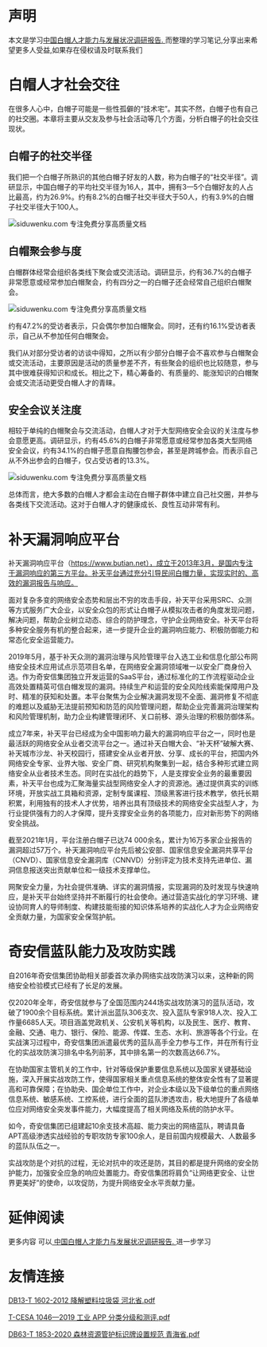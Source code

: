 # 声明 
本文是学习[中国白帽人才能力与发展状况调研报告. ](https://siduwenku.com/view/55039?f=new_2023)而整理的学习笔记,分享出来希望更多人受益,如果存在侵权请及时联系我们
# 白帽人才社会交往  
  
在很多人心中，白帽子可能是一些性孤僻的“技术宅”。其实不然，白帽子也有自己的社交圈。本章将主要从交友及参与社会活动等几个方面，分析白帽子的社会交往现状。  
  
## 白帽子的社交半径  
  
我们把一个白帽子所熟识的其他白帽子好友的人数，称为白帽子的“社交半径”。调研显示，中国白帽子的平均社交半径为16人，其中，拥有3—5个白帽好友的人占比最高，约为26.9%。约有8.2%的白帽子社交半径大于50人，约有3.9%的白帽子社交半径大于100人。  
  
![siduwenku.com 专注免费分享高质量文档](http://public.host.github5.com/media/49d63c6940f857b1a8c42ffc8420ada1.png)  
  
## 白帽聚会参与度  
  
白帽群体经常会组织各类线下聚会或交流活动。调研显示，约有36.7%的白帽子非常愿意或经常参加白帽聚会，约有四分之一的白帽子还会经常自己组织白帽聚会。  
  
![siduwenku.com 专注免费分享高质量文档](http://public.host.github5.com/media/490ddf3c6e581738267c998b358acb18.png)  
  
约有47.2%的受访者表示，只会偶尔参加白帽聚会。同时，还有约16.1%受访者表示，自己从不参加任何白帽聚会。  
  
我们从对部分受访者的访谈中得知，之所以有少部分白帽子会不喜欢参与白帽聚会或交流活动，主要原因是活动的质量参差不齐，有些聚会的组织也比较随意，参与其中很难获得知识和成长。相比之下，精心筹备的、有质量的、能涨知识的白帽聚会或交流活动更受白帽人才的青睐。  
  
## 安全会议关注度  
  
相较于单纯的白帽聚会与交流活动，白帽人才对于大型网络安全会议的关注度与参会意愿更高。调研显示，约有45.6%的白帽子非常愿意或经常参加各类大型网络安全会议，约有34.1%的白帽子愿意自掏腰包参会，甚至是跨城参会。而表示自己从不外出参会的白帽子，仅占受访者的13.3%。  
  
![siduwenku.com 专注免费分享高质量文档](http://public.host.github5.com/media/6edc3efb1c8a3f20e567fa5e120c0461.png)  
  
总体而言，绝大多数的白帽人才都会主动在白帽子群体中建立自己社交圈，并参与各类线下交流活动。这对于白帽人才的健康成长、良性互动非常有利。  
  
# 补天漏洞响应平台  
  
补天漏洞响应平台（https://www.butian.net），成立于2013年3月，是国内专注于漏洞响应的第三方平台。补天平台通过充分引导民间白帽力量，实现实时的、高效的漏洞报告与响应。  
  
面对复杂多变的网络安全态势和层出不穷的攻击手段，补天平台采用SRC、众测等方式服务广大企业，以安全众包的形式让白帽子从模拟攻击者的角度发现问题，解决问题，帮助企业树立动态、综合的防护理念，守护企业网络安全。补天平台将多种安全服务有机的整合起来，进一步提升企业的漏洞响应能力、积极防御能力和常态化安全运营能力。  
  
2019年5月，基于补天众测的漏洞治理与风险管理平台入选工业和信息化部公布网络安全技术应用试点示范项目名单，在网络安全漏洞领域唯一以安全厂商身份入选。作为奇安信集团独立开发运营的SaaS平台，通过标准化的工作流程驱动企业高效处置精英可信白帽发现的漏洞。持续生产和运营的安全风险线索能保障用户及时、精准的获知和处置。本平台聚焦为企业解决漏洞发现不全面、漏洞修复不彻底的难题以及威胁无法提前预知和防范的风险管理问题，帮助企业完善漏洞治理架构和风险管理机制，助力企业构建管理闭环、关口前移、源头治理的积极防御体系。  
  
成立7年来，补天平台已经成为全中国影响力最大的漏洞响应平台之一，同时也是最活跃的网络安全从业者交流平台之一。通过补天白帽大会、“补天杯”破解大赛、补天城市沙龙、补天校园行，搭建安全从业者开放、分享、成长的平台，把国内外网络安全专家、业界大咖、安全厂商、研究机构聚集到一起，结合多种形式建立网络安全从业者技术生态。同时在实战化的趋势下，人是支撑安全业务的最重要因素，补天平台也成为汇聚海量实战型网络安全人才的资源池。通过提供真实的训练环境，开放实战工具箱和资源，定制专属课程、顶级黑客进行技术教学，依托长期积累，利用独有的技术人才优势，培养出具有顶级技术的网络安全实战型人才，为行业提供强有力的人才保障，提升支撑安全业务的各项能力，应对新形势下的网络安全挑战。  
  
截至2021年1月，平台注册白帽子已达74 000余名，累计为16万多家企业报告的漏洞超过57万个。补天漏洞响应平台先后被公安部、国家信息安全漏洞共享平台（CNVD）、国家信息安全漏洞库（CNNVD）分别评定为技术支持先进单位、漏洞信息报送突出贡献单位和一级技术支撑单位。  
  
网聚安全力量，为社会提供准确、详实的漏洞情报，实现漏洞的及时发现与快速响应，是补天平台始终坚持并不断履行的社会使命。通过营造实战化的学习环境、建设协同育人的导师制度、构建技能衔接的知识体系培养的实战化人才为企业网络安全贡献力量，为国家安全保驾护航。  
  
# 奇安信蓝队能力及攻防实践  
  
自2016年奇安信集团协助相关部委首次承办网络实战攻防演习以来，这种新的网络安全检验模式已经有了长足的发展。  
  
仅2020年全年，奇安信就参与了全国范围内244场实战攻防演习的蓝队活动，攻破了1900余个目标系统。累计派出蓝队306支次、投入蓝队专家918人次、投入工作量6685人天。项目涵盖党政机关、公安机关等机构，以及民生、医疗、教育、金融、交通、电力、银行、保险、能源、传媒、生态、水利、旅游等各个行业。在实战演习过程中，奇安信集团派遣最优秀的蓝队高手全力参与工作，并在所有行业化的实战攻防演习排名中名列前茅，其中排名第一的次数高达66.7%。  
  
在协助国家主管机关的工作中，针对等级保护重要信息系统以及国家关键基础设施，深入开展实战攻防工作，使得国家相关重点信息系统的整体安全性有了显著提高和可靠保障；在协助央、国企单位工作中，对企业本级以及下级单位的重点网络信息系统、敏感系统、工控系统，进行全面的蓝队渗透攻击，极大地提升了各级单位应对网络安全突发事件能力，大幅度提高了相关网络及系统的防护水平。  
  
如今，奇安信集团已组建起10余支技术高超、能力突出的网络蓝队，聘请具备APT高级渗透实战经验的专职攻防专家100余人，是目前国内规模最大、人数最多的蓝队队伍之一。  
  
实战攻防是个对抗的过程，无论对抗中的攻还是防，其目的都是提升网络的安全防护能力，加强安全应急的响应处置能力。奇安信集团将肩负“让网络更安全、让世界更美好”的使命，以攻促防，为提升网络安全水平贡献力量。  

# 延伸阅读 
 更多内容 可以[ 中国白帽人才能力与发展状况调研报告. ](https://siduwenku.com/view/55039?f=2023)进一步学习

# 友情连接
[DB13-T 1602-2012 降解塑料垃圾袋 河北省.pdf](http://github5.com/view/48808?f=new)

[T-CESA 1046—2019 工业 APP 分类分级和测评.pdf](http://github5.com/view/73763?f=new)

[DB63-T 1853-2020 森林资源管护标识牌设置规范 青海省.pdf](http://github5.com/view/28192?f=new)
